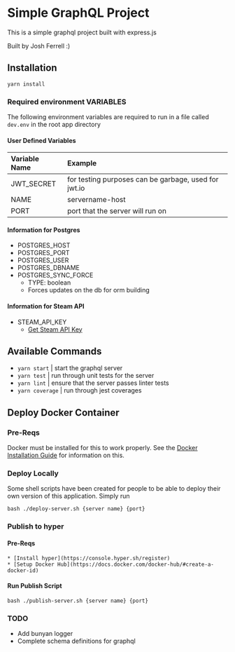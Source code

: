 # Simple GraphQL Project

This is a simple graphql project built with express.js

Built by Josh Ferrell :)

## Installation

```
yarn install
```

### Required environment VARIABLES
The following environment variables are required to run in a file called `dev.env` in the root app directory

#### User Defined Variables
| Variable Name | Example                                              |
|:--------------|:-----------------------------------------------------|
| JWT_SECRET    | for testing purposes can be garbage, used for jwt.io |
| NAME          | servername-host                                      |
| PORT          | port that the server will run on                     |

#### Information for Postgres
* POSTGRES_HOST
* POSTGRES_PORT
* POSTGRES_USER
* POSTGRES_DBNAME
* POSTGRES_SYNC_FORCE
    * TYPE: boolean
    * Forces updates on the db for orm building

#### Information for Steam API
* STEAM_API_KEY
    * [Get Steam API Key](https://steamcommunity.com/dev/apikey)

## Available Commands

* `yarn start` | start the graphql server
* `yarn test` | run through unit tests for the server
* `yarn lint` | ensure that the server passes linter tests
* `yarn coverage` | run through jest coverages

## Deploy Docker Container

### Pre-Reqs
Docker must be installed for this to work properly. See the [Docker Installation Guide](https://docs.docker.com/engine/installation/) for information on this.

### Deploy Locally

Some shell scripts have been created for people to be able to deploy their own version of this application. Simply run
```
bash ./deploy-server.sh {server name} {port}
```

### Publish to hyper

#### Pre-Reqs

    * [Install hyper](https://console.hyper.sh/register)
    * [Setup Docker Hub](https://docs.docker.com/docker-hub/#create-a-docker-id)

#### Run Publish Script
```
bash ./publish-server.sh {server name} {port}
```

### TODO
* Add bunyan logger
* Complete schema definitions for graphql
